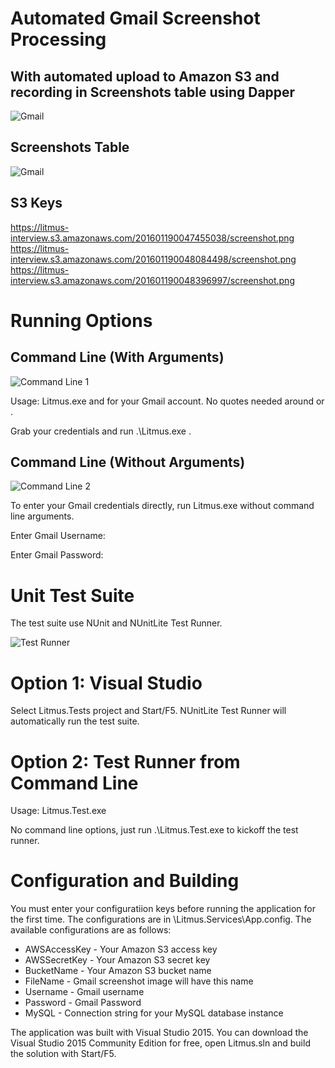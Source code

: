 # Automated Gmail Screenshot Processing
## With automated upload to Amazon S3 and recording in Screenshots table using Dapper

![Gmail](http://i.imgur.com/SPpCF9V.png)

## Screenshots Table
![Gmail](http://i.imgur.com/N98dLIM.png)

## S3 Keys
https://litmus-interview.s3.amazonaws.com/201601190047455038/screenshot.png
https://litmus-interview.s3.amazonaws.com/201601190048084498/screenshot.png
https://litmus-interview.s3.amazonaws.com/201601190048396997/screenshot.png


# Running Options

## Command Line (With Arguments)

![Command Line 1](http://i.imgur.com/0X1Ajzq.png)

Usage: Litmus.exe <Username> <Password>
<Username> and <Password> for your Gmail account. No quotes needed around <Username> or <Password>.

Grab your credentials and run .\Litmus.exe <Username> <Password>.

## Command Line (Without Arguments)

![Command Line 2](http://i.imgur.com/lV5p2F6.png)

To enter your Gmail credentials directly, run Litmus.exe without command line arguments.

Enter Gmail Username:
<Username>

Enter Gmail Password:
<Password>


# Unit Test Suite

The test suite use NUnit and NUnitLite Test Runner.

![Test Runner](http://i.imgur.com/rMeaf09.png)

# Option 1: Visual Studio

Select Litmus.Tests project and Start/F5. NUnitLite Test Runner will automatically run the test suite.

# Option 2: Test Runner from Command Line

Usage: Litmus.Test.exe

No command line options, just run .\Litmus.Test.exe to kickoff the test runner.


# Configuration and Building

You must enter your configuratiion keys before running the application for the first time. The configurations are in \Litmus.Services\App.config. The available configurations are as follows:

- AWSAccessKey - Your Amazon S3 access key
- AWSSecretKey - Your Amazon S3 secret key
- BucketName - Your Amazon S3 bucket name
- FileName - Gmail screenshot image will have this name
- Username - Gmail username
- Password - Gmail Password
- MySQL - Connection string for your MySQL database instance

The application was built with Visual Studio 2015. You can download the Visual Studio 2015 Community Edition for free, open Litmus.sln and build the solution with Start/F5.

